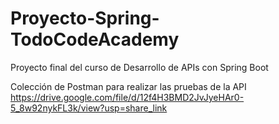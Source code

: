 # Proyecto-Spring-TodoCodeAcademy
Proyecto final del curso de Desarrollo de APIs con Spring Boot

Colección de Postman para realizar las pruebas de la API 
https://drive.google.com/file/d/12f4H3BMD2JvJyeHAr0-5_8w92nykFL3k/view?usp=share_link
